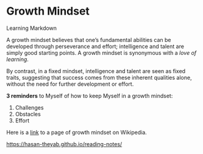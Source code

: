 # Growth Mindset
Learning Markdown

A growth mindset believes that one’s fundamental abilities can be developed through perseverance and effort; intelligence and talent are simply good starting points. A growth mindset is synonymous with a *love of learning*.

By contrast, in a fixed mindset, intelligence and talent are seen as fixed traits, suggesting that success comes from these inherent qualities alone, without the need for further development or effort.

**3 reminders** to Myself of how to keep Myself in a growth mindset:
1. Challenges
2. Obstacles
3. Effort

Here is a [link](https://en.wikipedia.org/wiki/Mindset) to a page of growth mindset on Wikipedia. 

https://hasan-theyab.github.io/reading-notes/